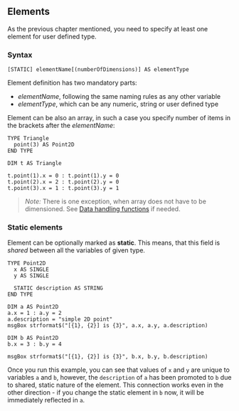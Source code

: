 ## Elements

As the previous chapter mentioned, you need to specify at least one element for user defined type.

### Syntax
```thinbasic
[STATIC] elementName[(numberOfDimensions)] AS elementType 
```

Element definition has two mandatory parts:
- *elementName*, following the same naming rules as any other variable
- *elementType*, which can be any numeric, string or user defined type

Element can be also an array, in such a case you specify number of items in the brackets after the *elementName*:

```thinbasic
TYPE Triangle
  point(3) AS Point2D
END TYPE

DIM t AS Triangle

t.point(1).x = 0 : t.point(1).y = 0
t.point(2).x = 2 : t.point(2).y = 0
t.point(3).x = 1 : t.point(3).y = 1
```

> *Note:* There is one exception, when array does not have to be dimensioned. See [Data handling functions](./chapter_01-03-data-handling-functions.md) if needed.

### Static elements
Element can be optionally marked as **static**. This means, that this field is *shared* between all the variables of given type.

```thinbasic
TYPE Point2D
  x AS SINGLE
  y AS SINGLE
  
  STATIC description AS STRING
END TYPE

DIM a AS Point2D
a.x = 1 : a.y = 2
a.description = "simple 2D point"
msgBox strformat$("[{1}, {2}] is {3}", a.x, a.y, a.description)

DIM b AS Point2D
b.x = 3 : b.y = 4

msgBox strformat$("[{1}, {2}] is {3}", b.x, b.y, b.description)
```

Once you run this example, you can see that values of `x` and `y` are unique to variables `a` and `b`, however, the `description` of `a` has been promoted to `b` due to shared, static nature of the element. This connection works even in the other direction - if you change the static element in `b` now, it will be immediately reflected in `a`.
